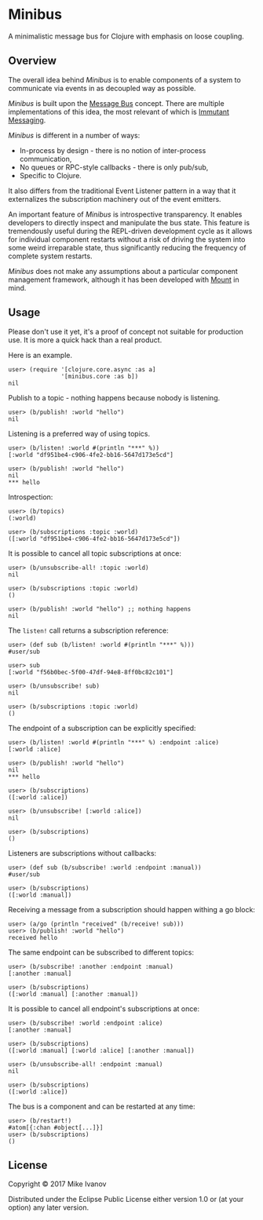 # Minibus

A minimalistic message bus for Clojure with emphasis on loose coupling.

## Overview

The overall idea behind *Minibus* is to enable components of a system
to communicate via events in as decoupled way as possible. 

*Minibus* is built upon the
[Message Bus](https://msdn.microsoft.com/en-us/library/ff647328.aspx)
concept. There are multiple implementations of this idea, the most relevant of which is 
[Immutant Messaging](http://immutant.org/documentation/current/apidoc/guide-messaging.html).
  
*Minibus* is different in a number of ways:

  * In-process by design - there is no notion of inter-process communication,
  * No queues or RPC-style callbacks - there is only pub/sub,
  * Specific to Clojure.

It also differs from the traditional Event Listener pattern in a way
that it externalizes the subscription machinery out of the event
emitters.

An important feature of *Minibus* is introspective transparency. It enables
developers to directly inspect and manipulate the bus state. This feature is
tremendously useful during the REPL-driven development cycle as it
allows for individual component restarts without a risk of driving the
system into some weird irreparable state, thus significantly reducing
the frequency of complete system restarts.

*Minibus* does not make any assumptions about a particular component
management framework, although it has been developed
with [Mount](https://github.com/tolitius/mount) in mind.

## Usage

Please don't use it yet, it's a proof of concept not suitable
for production use. It is more a quick hack than a real product.

Here is an example.

    user> (require '[clojure.core.async :as a]
                   '[minibus.core :as b])
    nil
    
Publish to a topic - nothing happens because nobody is listening.

    user> (b/publish! :world "hello")
    nil

Listening is a preferred way of using topics.

    user> (b/listen! :world #(println "***" %))
    [:world "df951be4-c906-4fe2-bb16-5647d173e5cd"]
    
    user> (b/publish! :world "hello")
    nil
    *** hello

Introspection:

    user> (b/topics)
    (:world)

    user> (b/subscriptions :topic :world)
    ([:world "df951be4-c906-4fe2-bb16-5647d173e5cd"])

It is possible to cancel all topic subscriptions at once:

    user> (b/unsubscribe-all! :topic :world)
    nil
    
    user> (b/subscriptions :topic :world)
    ()
    
    user> (b/publish! :world "hello") ;; nothing happens
    nil

The `listen!` call returns a subscription reference:

    user> (def sub (b/listen! :world #(println "***" %)))
    #user/sub
    
    user> sub
    [:world "f56b0bec-5f00-47df-94e8-8ff0bc82c101"]

    user> (b/unsubscribe! sub)
    nil
    
    user> (b/subscriptions :topic :world)
    ()
    
The endpoint of a subscription can be explicitly specified:

    user> (b/listen! :world #(println "***" %) :endpoint :alice)
    [:world :alice]
    
    user> (b/publish! :world "hello")
    nil
    *** hello

    user> (b/subscriptions)
    ([:world :alice])

    user> (b/unsubscribe! [:world :alice])
    nil

    user> (b/subscriptions)
    ()

Listeners are subscriptions without callbacks:

    user> (def sub (b/subscribe! :world :endpoint :manual))
    #user/sub

    user> (b/subscriptions)
    ([:world :manual])
    
Receiving a message from a subscription should happen withing a go block:

    user> (a/go (println "received" (b/receive! sub)))
    user> (b/publish! :world "hello")
    received hello

The same endpoint can be subscribed to different topics:

    user> (b/subscribe! :another :endpoint :manual)
    [:another :manual]

    user> (b/subscriptions)
    ([:world :manual] [:another :manual])
    
It is possible to cancel all endpoint's subscriptions at once:

    user> (b/subscribe! :world :endpoint :alice)
    [:another :manual]

    user> (b/subscriptions)
    ([:world :manual] [:world :alice] [:another :manual])
    
    user> (b/unsubscribe-all! :endpoint :manual)
    nil
    
    user> (b/subscriptions)
    ([:world :alice])
    
The bus is a component and can be restarted at any time:

    user> (b/restart!)
    #atom[{:chan #object[...]}]
    user> (b/subscriptions)
    ()


## License

Copyright © 2017 Mike Ivanov

Distributed under the Eclipse Public License either version 1.0 or (at
your option) any later version.
